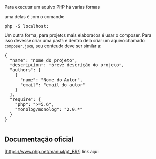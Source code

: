 Para executar um aquivo PHP há varias formas

uma delas é com o comando:

<pre>php -S localhost:<porta></pre>

Um outra forma, para projetos mais elaborados é usar o composer.
Para isso devesse criar uma pasta e dentro dela criar um aquivo chamado <code>composer.json</code>, seu conteudo deve ser similar a:

<pre>{
  "name": "nome_do_projeto",
  "description": "Breve descrição do projeto",
  "authors": [
    {
      "name": "Nome do Autor",
      "email": "email do autor"
    }
  ],
  "require": {
    "php": ">=5.6",
    "monolog/monolog": "2.0.*"
  }
}

</pre>

## Documentação oficial

[https://www.php.net/manual/pt_BR/] link aqui
